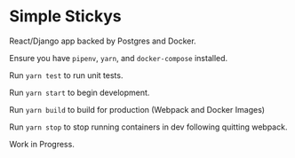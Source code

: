 # Simple Stickys

React/Django app backed by Postgres and Docker.

Ensure you have `pipenv`, `yarn`, and `docker-compose` installed.

Run `yarn test` to run unit tests.

Run `yarn start` to begin development.

Run `yarn build` to build for production (Webpack and Docker Images)

Run `yarn stop` to stop running containers in dev following quitting webpack.

Work in Progress.
